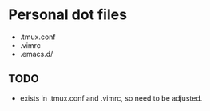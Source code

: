 # Personal dot files

- .tmux.conf
- .vimrc
- .emacs.d/

## TODO
- <C-j> exists in .tmux.conf and .vimrc, so need to be adjusted.

